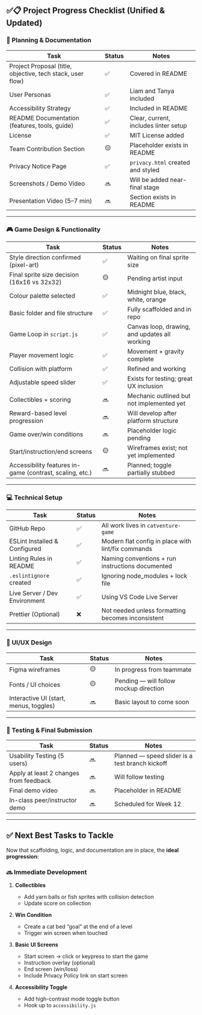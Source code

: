 ## ✅📋 Project Progress Checklist (Unified & Updated)

### 📄 Planning & Documentation

| Task                                                       | Status | Notes                                  |
|------------------------------------------------------------|--------|----------------------------------------|
| Project Proposal (title, objective, tech stack, user flow) | ✅     | Covered in README                      |
| User Personas                                              | ✅     | Liam and Tanya included                |
| Accessibility Strategy                                     | ✅     | Included in README                     |
| README Documentation (features, tools, guide)              | ✅     | Clear, current, includes linter setup  |
| License                                                    | ✅     | MIT License added                      |
| Team Contribution Section                                  | 🟡     | Placeholder exists in README           |
| Privacy Notice Page                                        | ✅     | `privacy.html` created and styled      |
| Screenshots / Demo Video                                   | 🔜     | Will be added near-final stage         |
| Presentation Video (5–7 min)                               | 🔜     | Section exists in README               |

---

### 🎮 Game Design & Functionality

| Task                                                     | Status | Notes                                         |
|----------------------------------------------------------|--------|-----------------------------------------------|
| Style direction confirmed (pixel-art)                    | ✅     | Waiting on final sprite size                  |
| Final sprite size decision (16x16 vs 32x32)              | 🟡     | Pending artist input                          |
| Colour palette selected                                  | ✅     | Midnight blue, black, white, orange           |
| Basic folder and file structure                          | ✅     | Fully scaffolded and in repo                  |
| Game Loop in `script.js`                                 | ✅     | Canvas loop, drawing, and updates all working |
| Player movement logic                                    | ✅     | Movement + gravity complete                   |
| Collision with platform                                  | ✅     | Refined and working                           |
| Adjustable speed slider                                  | ✅     | Exists for testing; great UX inclusion        |
| Collectibles + scoring                                   | 🔜     | Mechanic outlined but not implemented yet     |
| Reward-based level progression                           | 🔜     | Will develop after platform structure         |
| Game over/win conditions                                 | 🔜     | Placeholder logic pending                     |
| Start/instruction/end screens                            | 🟡     | Wireframes exist; not yet implemented         |
| Accessibility features in-game (contrast, scaling, etc.) | 🔜     | Planned; toggle partially stubbed             |

---

### 💻 Technical Setup

| Task                           | Status | Notes                                                             |
|--------------------------------|--------|-------------------------------------------------------------------|
| GitHub Repo                    | ✅     | All work lives in `catventure-game`                              |
| ESLint Installed & Configured  | ✅     | Modern flat config in place with lint/fix commands                |
| Linting Rules in README        | ✅     | Naming conventions + run instructions documented                  |
| `.eslintignore` created        | ✅     | Ignoring node_modules + lock file                                |
| Live Server / Dev Environment  | ✅     | Using VS Code Live Server                                         |
| Prettier (Optional)            | ❌     | Not needed unless formatting becomes inconsistent                 |

---

### 🎨 UI/UX Design

| Task                                        | Status | Notes                                 |
|---------------------------------------------|--------|---------------------------------------|
| Figma wireframes                            | 🟡     | In progress from teammate             |
| Fonts / UI choices                          | 🟡     | Pending — will follow mockup direction|
| Interactive UI (start, menus, toggles)      | 🔜     | Basic layout to come soon             |

---

### 🧪 Testing & Final Submission

| Task                                       | Status | Notes                                             |
|--------------------------------------------|--------|---------------------------------------------------|
| Usability Testing (5 users)                | 🔜     | Planned — speed slider is a test branch kickoff  |
| Apply at least 2 changes from feedback     | 🔜     | Will follow testing                               |
| Final demo video                           | 🔜     | Placeholder in README                             |
| In-class peer/instructor demo              | 🔜     | Scheduled for Week 12                             |

---

## ✅ Next Best Tasks to Tackle

Now that scaffolding, logic, and documentation are in place, the **ideal progression:**

### 🔜 Immediate Development

1. **Collectibles**
   - Add yarn balls or fish sprites with collision detection
   - Update score on collection

2. **Win Condition**
   - Create a cat bed “goal” at the end of a level
   - Trigger win screen when touched

3. **Basic UI Screens**
   - Start screen → click or keypress to start the game
   - Instruction overlay (optional)
   - End screen (win/loss)
   - Include Privacy Policy link on start screen

4. **Accessibility Toggle**
   - Add high-contrast mode toggle button
   - Hook up to `accessibility.js`
